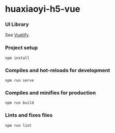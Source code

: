 # huaxiaoyi-h5-vue

### UI Library
See [Vuetify](https://vuetifyjs.com/).

### Project setup
```
npm install
```

### Compiles and hot-reloads for development
```
npm run serve
```

### Compiles and minifies for production
```
npm run build
```

### Lints and fixes files
```
npm run lint
```

